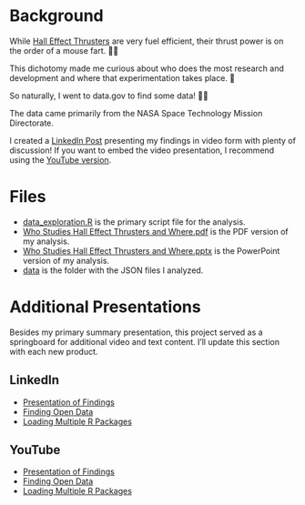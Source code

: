 # Background

While [Hall Effect Thrusters](https://technology.nasa.gov/patent/LEW-TOPS-34) are very fuel efficient, their thrust power is on the order of a mouse fart. 🐁💨

This dichotomy made me curious about who does the most research and development and where that experimentation takes place. 🤔

So naturally, I went to data.gov to find some data! 🕵️‍♂️

The data came primarily from the NASA Space Technology Mission Directorate.

I created a [LinkedIn Post](https://www.linkedin.com/posts/davidmvermillion_vdsml-space-spacewithdavid-activity-6951559448729440257-qbBS?) presenting my findings in video form with plenty of discussion! If you want to embed the video presentation, I recommend using the [YouTube version](https://youtu.be/lZw_Q-ir70M).

# Files

- [data_exploration.R](https://github.com/davidmvermillion/HallThruster/blob/main/data_exploration.R) is the primary script file for the analysis.
- [Who Studies Hall Effect Thrusters and Where.pdf](https://github.com/davidmvermillion/HallThruster/blob/main/Who%20Studies%20Hall%20Effect%20Thrusters%20and%20Where.pdf) is the PDF version of my analysis.
- [Who Studies Hall Effect Thrusters and Where.pptx](https://github.com/davidmvermillion/HallThruster/blob/main/Who%20Studies%20Hall%20Effect%20Thrusters%20and%20Where.pptx) is the PowerPoint version of my analysis.
- [data](https://github.com/davidmvermillion/HallThruster/tree/main/data) is the folder with the JSON files I analyzed.

# Additional Presentations

Besides my primary summary presentation, this project served as a springboard for additional video and text content. I’ll update this section with each new product.

## LinkedIn

- [Presentation of Findings](https://www.linkedin.com/posts/davidmvermillion_vdsml-space-spacewithdavid-activity-6951559448729440257-qbBS?)
- [Finding Open Data](https://www.linkedin.com/posts/davidmvermillion_metadata-json-vdsml-activity-6956951008811921408-9YZC?)
- [Loading Multiple R Packages](https://www.linkedin.com/posts/davidmvermillion_data-datawithdavid-r-activity-6966411024526716928-9omI?)


## YouTube

- [Presentation of Findings](https://youtu.be/lZw_Q-ir70M)
- [Finding Open Data](https://youtu.be/mE574dwZ6EQ)
- [Loading Multiple R Packages](https://youtu.be/57-jsSfbc9Q)